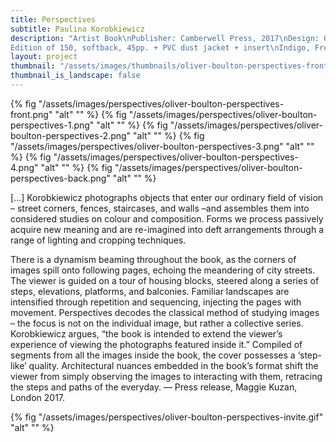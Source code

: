 ```yaml
---
title: Perspectives
subtitle: Paulina Korobkiewicz
description: "Artist Book\nPublisher: Camberwell Press, 2017\nDesign: Oliver Boulton, Samuel Jones\nEditors:  Oliver Boulton, James Edgar, Sigune Hamann, Sam Jones, Duncan Wooldridge\n
Edition of 150, softback, 45pp. + PVC dust jacket + insert\nIndigo, French fold, singer sewn, 249 × 320mm\nISBN: 978-1-908971-53-1"
layout: project
thumbnail: "/assets/images/thumbnails/oliver-boulton-perspectives-front.png"
thumbnail_is_landscape: false
---
```

{% fig "/assets/images/perspectives/oliver-boulton-perspectives-front.png" "alt" "" %}
{% fig "/assets/images/perspectives/oliver-boulton-perspectives-1.png" "alt" "" %}
{% fig "/assets/images/perspectives/oliver-boulton-perspectives-2.png" "alt" "" %}
{% fig "/assets/images/perspectives/oliver-boulton-perspectives-3.png" "alt" "" %}
{% fig "/assets/images/perspectives/oliver-boulton-perspectives-4.png" "alt" "" %}
{% fig "/assets/images/perspectives/oliver-boulton-perspectives-back.png" "alt" "" %}

[...] Korobkiewicz photographs objects that enter our ordinary field of vision – street corners, fences, staircases, and walls –and assembles them into considered studies on colour and composition. Forms we process passively acquire new meaning and are re-imagined into deft arrangements through a range of lighting and cropping techniques.

There is a dynamism beaming throughout the book, as the corners of images spill onto following pages, echoing the meandering of city streets. The viewer is guided on a tour of housing blocks, steered along a series of steps, elevations, platforms, and balconies. Familiar landscapes are intensified through repetition and sequencing, injecting the pages with movement. Perspectives decodes the classical method of studying images – the focus is not on the individual image, but rather a collective series.
Korobkiewicz argues, “the book is intended to extend the viewer’s experience of viewing the photographs featured inside it.” Compiled of segments from all the images inside the book, the cover possesses a ‘step-like’ quality. Architectural nuances embedded in the book’s format shift the viewer from simply observing the images to interacting with them, retracing the steps and paths of the everyday.
— Press release, Maggie Kuzan, London 2017.

{% fig "/assets/images/perspectives/oliver-boulton-perspectives-invite.gif" "alt" "" %}


